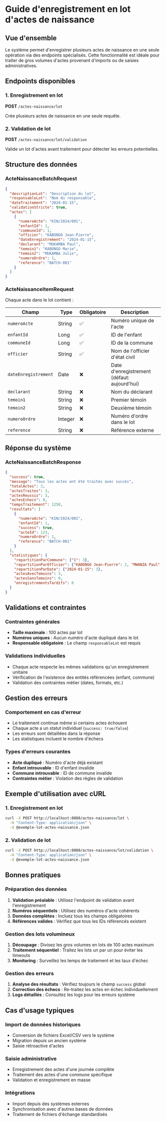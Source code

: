# Guide d'enregistrement en lot d'actes de naissance

## Vue d'ensemble

Le système permet d'enregistrer plusieurs actes de naissance en une seule opération via des endpoints spécialisés. Cette fonctionnalité est idéale pour traiter de gros volumes d'actes provenant d'imports ou de saisies administratives.

## Endpoints disponibles

### 1. Enregistrement en lot
**POST** `/actes-naissance/lot`

Crée plusieurs actes de naissance en une seule requête.

### 2. Validation de lot
**POST** `/actes-naissance/lot/validation`

Valide un lot d'actes avant traitement pour détecter les erreurs potentielles.

## Structure des données

### ActeNaissanceBatchRequest

```json
{
  "descriptionLot": "Description du lot",
  "responsableLot": "Nom du responsable",
  "dateTraitement": "2024-01-15",
  "validationStricte": true,
  "actes": [
    {
      "numeroActe": "KIN/2024/001",
      "enfantId": 1,
      "communeId": 1,
      "officier": "KABONGO Jean-Pierre",
      "dateEnregistrement": "2024-01-15",
      "declarant": "MUKAMBA Paul",
      "temoin1": "KABONGO Marie",
      "temoin2": "MUKAMBA Julie",
      "numeroOrdre": 1,
      "reference": "BATCH-001"
    }
  ]
}
```

### ActeNaissanceItemRequest

Chaque acte dans le lot contient :

| Champ | Type | Obligatoire | Description |
|-------|------|-------------|-------------|
| `numeroActe` | String | ✅ | Numéro unique de l'acte |
| `enfantId` | Long | ✅ | ID de l'enfant |
| `communeId` | Long | ✅ | ID de la commune |
| `officier` | String | ✅ | Nom de l'officier d'état civil |
| `dateEnregistrement` | Date | ❌ | Date d'enregistrement (défaut: aujourd'hui) |
| `declarant` | String | ❌ | Nom du déclarant |
| `temoin1` | String | ❌ | Premier témoin |
| `temoin2` | String | ❌ | Deuxième témoin |
| `numeroOrdre` | Integer | ❌ | Numéro d'ordre dans le lot |
| `reference` | String | ❌ | Référence externe |

## Réponse du système

### ActeNaissanceBatchResponse

```json
{
  "success": true,
  "message": "Tous les actes ont été traités avec succès",
  "totalActes": 3,
  "actesTraites": 3,
  "actesReussis": 3,
  "actesEchecs": 0,
  "tempsTraitement": 1250,
  "resultats": [
    {
      "numeroActe": "KIN/2024/001",
      "enfantId": 1,
      "success": true,
      "acteId": 123,
      "numeroOrdre": 1,
      "reference": "BATCH-001"
    }
  ],
  "statistiques": {
    "repartitionParCommune": {"1": 3},
    "repartitionParOfficier": {"KABONGO Jean-Pierre": 2, "MWANZA Paul": 1},
    "repartitionParDate": {"2024-01-15": 3},
    "actesAvecTemoins": 3,
    "actesSansTemoins": 0,
    "enregistrementsTardifs": 0
  }
}
```

## Validations et contraintes

### Contraintes générales
- **Taille maximale** : 100 actes par lot
- **Numéros uniques** : Aucun numéro d'acte dupliqué dans le lot
- **Responsable obligatoire** : Le champ `responsableLot` est requis

### Validations individuelles
- Chaque acte respecte les mêmes validations qu'un enregistrement unitaire
- Vérification de l'existence des entités référencées (enfant, commune)
- Validation des contraintes métier (dates, formats, etc.)

## Gestion des erreurs

### Comportement en cas d'erreur
- Le traitement continue même si certains actes échouent
- Chaque acte a un statut individuel (`success: true/false`)
- Les erreurs sont détaillées dans la réponse
- Les statistiques incluent le nombre d'échecs

### Types d'erreurs courantes
- **Acte dupliqué** : Numéro d'acte déjà existant
- **Enfant introuvable** : ID d'enfant invalide
- **Commune introuvable** : ID de commune invalide
- **Contraintes métier** : Violation des règles de validation

## Exemple d'utilisation avec cURL

### 1. Enregistrement en lot
```bash
curl -X POST http://localhost:8080/actes-naissance/lot \
  -H "Content-Type: application/json" \
  -d @exemple-lot-actes-naissance.json
```

### 2. Validation de lot
```bash
curl -X POST http://localhost:8080/actes-naissance/lot/validation \
  -H "Content-Type: application/json" \
  -d @exemple-lot-actes-naissance.json
```

## Bonnes pratiques

### Préparation des données
1. **Validation préalable** : Utilisez l'endpoint de validation avant l'enregistrement
2. **Numéros séquentiels** : Utilisez des numéros d'acte cohérents
3. **Données complètes** : Incluez tous les champs obligatoires
4. **Références valides** : Vérifiez que tous les IDs référencés existent

### Gestion des lots volumineux
1. **Découpage** : Divisez les gros volumes en lots de 100 actes maximum
2. **Traitement séquentiel** : Traitez les lots un par un pour éviter les timeouts
3. **Monitoring** : Surveillez les temps de traitement et les taux d'échec

### Gestion des erreurs
1. **Analyse des résultats** : Vérifiez toujours le champ `success` global
2. **Correction des échecs** : Re-traitez les actes en échec individuellement
3. **Logs détaillés** : Consultez les logs pour les erreurs système

## Cas d'usage typiques

### Import de données historiques
- Conversion de fichiers Excel/CSV vers le système
- Migration depuis un ancien système
- Saisie rétroactive d'actes

### Saisie administrative
- Enregistrement des actes d'une journée complète
- Traitement des actes d'une commune spécifique
- Validation et enregistrement en masse

### Intégrations
- Import depuis des systèmes externes
- Synchronisation avec d'autres bases de données
- Traitement de fichiers d'échange standardisés